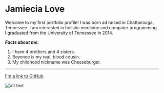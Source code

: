 # Jamiecia Love


Welcome to my first portfolio profile! I was born ad raised in Chattanooga, Tennessee. I am interested in holistic medicine and computer programming. I graduated from the University of Tennessee in 2014.




***Facts about me:***

1. I have 4 brothers and 4 sisters.
2. Beyonce is my real, blood  cousin.
3. My childhood nickname was Cheeseburger.

---

[I'm a link to GitHub](https://github.com/JamieciaLove)

![alt text](https://scontent-lga3-1.xx.fbcdn.net/v/t1.0-9/21317652_10210662865316798_984646557019059589_n.jpg?oh=c2f615c839e6e3997245c0c16505ef7d&oe=5ADA75EC)

